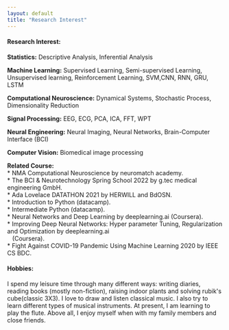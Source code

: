 ```yaml
---
layout: default
title: "Research Interest"
---
```


  <div class="row g-5 mb-3">
   <div class="col-md-12">
    <h4 class="fw-bold border-bottom pb-3 mb-5">Research Interest:</h4>
    <P><b>Statistics:</b> Descriptive Analysis, Inferential Analysis </p>
    <p><b> Machine Learning:</b> Supervised Learning, Semi-supervised Learning, Unsupervised learning, Reinforcement Learning, SVM,CNN, RNN, GRU, LSTM </p>
    <p><b>Computational Neuroscience:</b> Dynamical Systems, Stochastic Process, Dimensionality Reduction </p>
    <p><b> Signal Processing:</b> EEG, ECG, PCA, ICA, FFT, WPT</p>
    <p><b>Neural Engineering:</b> Neural Imaging, Neural Networks, Brain-Computer Interface (BCI) </p>
    <p><b>Computer Vision:</b> Biomedical image processing </p>

  </div>
   <p><b>Related Course:</b> <br>
    * NMA Computational Neuroscience by neuromatch academy. <br>
    * The BCI & Neurotechnology Spring School 2022 by g.tec medical engineering GmbH.<br>
    * Ada Lovelace DATATHON 2021 by HERWILL and BdOSN. <br>
    *	Introduction to Python (datacamp). <br>
    * Intermediate Python (datacamp). <br>
    * Neural Networks and Deep Learning by deeplearning.ai (Coursera). <br>
    *	Improving Deep Neural Networks: Hyper parameter Tuning, Regularization and Optimization by deeplearning.ai <br>
     &nbsp; &nbsp;(Coursera).<br>
    * Fight Against COVID-19 Pandemic Using Machine Learning 2020 by IEEE CS BDC.
  </p>
  </div>
  
 <div class="row g-5 mb-3">
   <div class="col-md-12">
   <h4 class="fw-bold border-bottom pb-3 mb-5">Hobbies:</h4>
   <p>
    I spend my leisure time through many different ways: writing diaries, reading books (mostly non-fiction), raising indoor plants and solving 
    rubik's cube(classic 3X3). I love to draw and listen classical music. I also try to learn different types of musical instruments. At present, I am learning to play
    the flute. Above all, I enjoy myself when with my family members and close friends. 
 </p>
    </div>
</div>
